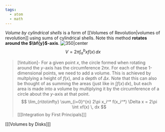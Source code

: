 ```yaml
---
tags:
  - atom
  - math
---
```

*Volume by cylindrical shells* is a form of [[Volumes of Revolution|volumes of revolution]] using sums of cylindrical shells. Note this method **rotates around the $\bf{y}$-axis**.
![350|center](cylindrical-volume.excalidraw)
$$ V = 2\pi \int_a^b xf(x) \, dx $$
> [!intuition]-
> For a given point $x$, the circle formed when rotating around the $y$-axis has the circumference $2\pi x$. For each of these 1-dimensional points, we need to add a []()volume. This is achieved by multplying a height of $f(x)$, and a depth of $\Delta x$. Note that this can also be thought of as summing the areas (just like in $\int f(x) \, dx$), but each area is made into a volume by multiplying it by the circumference of a circle about the $y$-axis at that point. 
> $$ \lim_{n\to\infty} \sum_{i=0}^{n} 2\pi x_i^* f(x_i^*) \Delta x = 2\pi \int xf(x) \, dx $$
> \[[[Integration by First Principals]]\]

\[[[Volumes by Disks]]\]